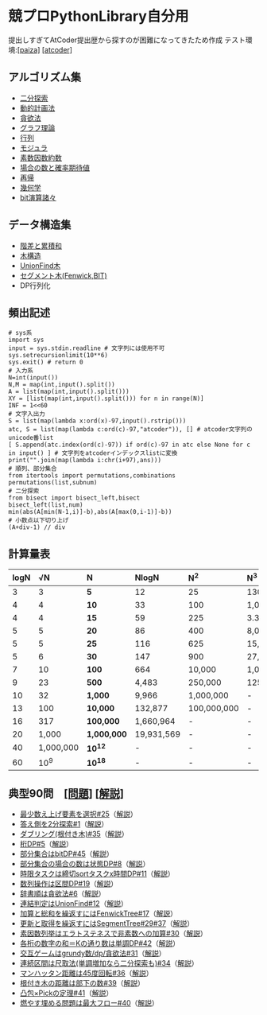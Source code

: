 # 競プロPythonLibrary自分用
提出しすぎてAtCoder提出歴から探すのが困難になってきたため作成
テスト環境:[[paiza]](https://paiza.io/ja/projects/new) [[atcoder]](https://atcoder.jp/contests/typical90/custom_test)

## アルゴリズム集
- [二分探索](/algorithm/BinarySearch.py)
- [動的計画法](/algorithm/DP.py)
- [貪欲法](/algorithm/Greedy.py)
- [グラフ理論](/algorithm/Graph.py)
- [行列](/algorithm/Linear.py)
- [モジュラ](/algorithm/Mod.py)
- [素数因数約数](/algorithm/Prime.py)
- [場合の数と確率期待値](/algorithm/CombinationEV.py)
- [再帰](/algorithm/Recursion.py)
- [幾何学](/algorithm/Vector.py)
- [bit演算諸々](/algorithm/Bit.py)

## データ構造集
- [階差と累積和](/struct/FDnCS.py)
- [木構造](/struct/tree.py)
- [UnionFind木](/struct/UF.py)
- [セグメント木(Fenwick,BIT)](/struct/Segment.py)
- DP行列化

## 頻出記述
~~~
# sys系
import sys
input = sys.stdin.readline # 文字列には使用不可
sys.setrecursionlimit(10**6)
sys.exit() # return 0
# 入力系
N=int(input())
N,M = map(int,input().split())
A = list(map(int,input().split()))
XY = [list(map(int,input().split())) for n in range(N)]
INF = 1<<60
# 文字入出力
S = list(map(lambda x:ord(x)-97,input().rstrip()))
atc, S = list(map(lambda c:ord(c)-97,"atcoder")), [] # atcoder文字列のunicode番list
[ S.append(atc.index(ord(c)-97)) if ord(c)-97 in atc else None for c in input() ] # 文字列をatcoderインデックスlistに変換
print("".join(map(lambda i:chr(i+97),ans)))
# 順列、部分集合
from itertools import permutations,combinations
permutations(list,subnum)
# 二分探索
from bisect import bisect_left,bisect
bisect_left(list,num)
min(abs(A[min(N-1,i)]-b),abs(A[max(0,i-1)]-b))
# 小数点以下切り上げ
(A+div-1) // div
~~~

## 計算量表
|logN|√N|**N**|NlogN|N<sup>2</sup>|N<sup>3</sup>|2<sup>N</sup>|N!|
|:----|:----|:----|:----|:----|:----|:----|:----|
|3|3|**5**|12|25|130|30|120|
|4|4|**10**|33|100|1,000|1,024|3,628,800|
|4|4|**15**|59|225|3.375|32,768|479,001,600|
|5|5|**20**|86|400|8,000|1,048,576|-|
|5|5|**25**|116|625|15,625|33,554,432|-|
|5|6|**30**|147|900|27,000|-|-|
|7|10|**100**|664|10,000|1,000,000|-|-|
|9|23|**500**|4,483|250,000|125,000,000|-|-|
|10|32|**1,000**|9,966|1,000,000|-|-|-|
|13|100|**10,000**|132,877|100,000,000|-|-|-|
|16|317|**100,000**|1,660,964|-|-|-|-|
|20|1,000|**1,000,000**|19,931,569|-|-|-|-|
|40|1,000,000|**10<sup>12</sup>**|-|-|-|-|-|
|60|10<sup>9</sup>|**10<sup>18</sup>**|-|-|-|-|-|

## 典型90問　[[問題]](https://atcoder.jp/contests/typical90)  [[解説]](https://github.com/E869120/kyopro_educational_90)
- [最少数え上げ要素を選択#25](https://atcoder.jp/contests/typical90/submissions/35225706)（[解説](https://github.com/E869120/kyopro_educational_90/blob/main/editorial/025.jpg)）
- [答え側を2分探索#1](https://atcoder.jp/contests/typical90/submissions/34487062)（[解説](https://github.com/E869120/kyopro_educational_90/blob/main/editorial/001.jpg)）
- [ダブリング(根付き木)#35](https://atcoder.jp/contests/typical90/submissions/35368779)（[解説](https://github.com/E869120/kyopro_educational_90/blob/main/editorial/035-02.jpg)）
- [桁DP#5](https://atcoder.jp/contests/typical90/submissions/33173921)（[解説](https://github.com/E869120/kyopro_educational_90/blob/main/editorial/005-01.jpg)）
- [部分集合はbitDP#45](https://atcoder.jp/contests/typical90/submissions/35441720)（[解説](https://github.com/E869120/kyopro_educational_90/blob/main/editorial/045.jpg)）
- [部分集合の場合の数は状態DP#8](https://atcoder.jp/contests/typical90/submissions/34868209)（[解説](https://github.com/E869120/kyopro_educational_90/blob/main/editorial/008.jpg)）
- [時限タスクは締切sortタスクx時間DP#11](https://atcoder.jp/contests/typical90/submissions/34888277)（[解説](https://github.com/E869120/kyopro_educational_90/blob/main/editorial/011-02.jpg)）
- [数列操作は区間DP#19](https://atcoder.jp/contests/typical90/submissions/35210132)（[解説](https://github.com/E869120/kyopro_educational_90/blob/main/editorial/019.jpg)）
- [辞書順は貪欲法#6](https://atcoder.jp/contests/typical90/submissions/34867193)（[解説](https://github.com/E869120/kyopro_educational_90/blob/main/editorial/006.jpg)）
- [連結判定はUnionFind#12](https://atcoder.jp/contests/typical90/submissions/34889083)（[解説](https://github.com/E869120/kyopro_educational_90/blob/main/editorial/012.jpg)）
- [加算と総和を繰返すにはFenwickTree#17](https://atcoder.jp/contests/typical90/submissions/35192768)（[解説](https://github.com/E869120/kyopro_educational_90/blob/main/editorial/017-03.jpg)）
- [更新と取得を繰返すにはSegmentTree#29#37](https://atcoder.jp/contests/typical90/submissions/35241803)（[解説](https://github.com/E869120/kyopro_educational_90/blob/main/editorial/029-02.jpg)）
- [素因数列挙はエラトステネスで非素数への加算#30](https://atcoder.jp/contests/typical90/submissions/35241997)（[解説](https://github.com/E869120/kyopro_educational_90/blob/main/editorial/030.jpg)）
- [各桁の数字の和＝Kの通り数は単調DP#42](https://atcoder.jp/contests/typical90/submissions/35427310)（[解説](https://github.com/E869120/kyopro_educational_90/blob/main/editorial/042.jpg)）
- [交互ゲームはgrundy数/dp/貪欲法#31](https://atcoder.jp/contests/typical90/submissions/35243279)（[解説](https://github.com/E869120/kyopro_educational_90/blob/main/editorial/031.jpg)）
- [連続区間は尺取法(単調増加なら二分探索も)#34](https://atcoder.jp/contests/typical90/submissions/35245981)（[解説](https://github.com/E869120/kyopro_educational_90/blob/main/editorial/034.jpg)）
- [マンハッタン距離は45度回転#36](https://atcoder.jp/contests/typical90/submissions/35370438)（[解説](https://github.com/E869120/kyopro_educational_90/blob/main/editorial/036.jpg)）
- [根付き木の距離は部下の数#39](https://atcoder.jp/contests/typical90/submissions/35374640)（[解説](https://github.com/E869120/kyopro_educational_90/blob/main/editorial/039.jpg)）
- [凸包×Pickの定理#41](https://atcoder.jp/contests/typical90/submissions/35426880)（[解説](https://github.com/E869120/kyopro_educational_90/blob/main/editorial/041-03.jpg)）
- [燃やす埋める問題は最大フロー#40](https://atcoder.jp/contests/typical90/submissions/35389500)（[解説](https://github.com/E869120/kyopro_educational_90/blob/main/editorial/040.jpg)）
